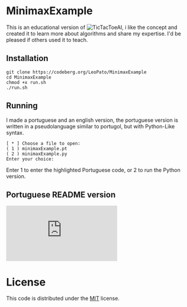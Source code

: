 # MinimaxExample
This is an educational version of ![TicTacToeAI](https://codeberg.org/LeoPato/TicTacToeAI), i like the concept and created it to learn more about algorithms and share my expertise.
I'd be pleased if others used it to teach.

## Installation
```
git clone https://codeberg.org/LeoPato/MinimaxExample
cd MinimaxExample
chmod +x run.sh
./run.sh
```

## Running
I made a portuguese and an english version, the portuguese version is written in a pseudolanguage similar to portugol, but with Python-Like syntax.
```
[ * ] Choose a file to open:
( 1 ) minimaxExample.pt
( 2 ) minimaxExample.py
Enter your choice: 
```
Enter 1 to enter the highlighted Portuguese code, or 2 to run the Python version.

## Portuguese README version
![READMEpt.md](https://codeberg.org/LeoPato/MinimaxExample/src/branch/main/READMEpt.md)

# License
This code is distributed under the [MIT](https://codeberg.org/LeoPato/MinimaxExample/src/branch/main/LICENSE) license.